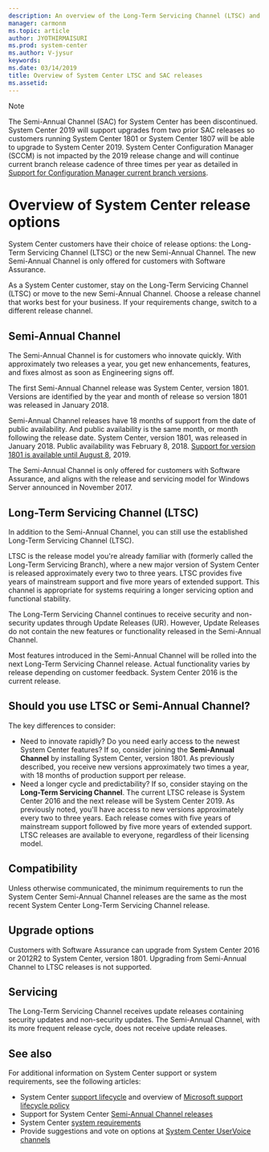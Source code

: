 ```yaml
---
description: An overview of the Long-Term Servicing Channel (LTSC) and Semi-Annual Channel (SAC) releases for System Center.
manager: carmonm
ms.topic: article
author: JYOTHIRMAISURI
ms.prod: system-center
ms.author: V-jysur
keywords:
ms.date: 03/14/2019
title: Overview of System Center LTSC and SAC releases
ms.assetid:
---
```


> [!NOTE]
> The Semi-Annual Channel (SAC) for System Center has been discontinued. System Center 2019 will support upgrades from two prior SAC releases so customers running System Center 1801 or System Center 1807 will be able to upgrade to System Center 2019.
>System Center Configuration Manager (SCCM) is not impacted by the 2019 release change and will continue current branch release cadence of three times per year as detailed in [Support for Configuration Manager current branch versions](https://docs.microsoft.com/en-us/sccm/core/servers/manage/current-branch-versions-supported).


# Overview of System Center release options

System Center customers have their choice of release options: the Long-Term Servicing Channel (LTSC) or the new Semi-Annual Channel. The new Semi-Annual Channel is only offered for customers with Software Assurance.

As a System Center customer, stay on the Long-Term Servicing Channel (LTSC) or move to the new Semi-Annual Channel. Choose a release channel that works best for your business. If your requirements change, switch to a different release channel.

## Semi-Annual Channel

The Semi-Annual Channel is for customers who innovate quickly. With approximately two releases a year, you get new enhancements, features, and fixes almost as soon as Engineering signs off.

The first Semi-Annual Channel release was System Center, version 1801. Versions are identified by the year and month of release so version 1801 was released in January 2018.  

Semi-Annual Channel releases have 18 months of support from the date of public availability. And public availability is the same month, or month following the release date. System Center, version 1801, was released in January 2018. Public availability was February 8, 2018. [Support for version 1801 is available until August 8](sac-support-lifecycle.md), 2019.

The Semi-Annual Channel is only offered for customers with Software Assurance, and aligns with the release and servicing model for Windows Server announced in November 2017.

## Long-Term Servicing Channel (LTSC)

In addition to the Semi-Annual Channel, you can still use the established Long-Term Servicing Channel (LTSC).

LTSC is the release model you're already familiar with (formerly called the Long-Term Servicing Branch), where a new major version of System Center is released approximately every two to three years. LTSC provides five years of mainstream support and five more years of extended support. This channel is appropriate for systems requiring a longer servicing option and functional stability.

The Long-Term Servicing Channel continues to receive security and non-security updates through Update Releases (UR). However, Update Releases do not contain the new features or functionality released in the Semi-Annual Channel.

Most features introduced in the Semi-Annual Channel will be rolled into the next Long-Term Servicing Channel release. Actual functionality varies by release depending on customer feedback. System Center 2016 is the current release.

## Should you use LTSC or Semi-Annual Channel?

The key differences to consider:  

- Need to innovate rapidly? Do you need early access to the newest System Center features? If so, consider joining the **Semi-Annual Channel** by installing System Center, version 1801. As previously described, you receive new versions approximately two times a year, with 18 months of production support per release.
- Need a longer cycle and predictability? If so, consider staying on the **Long-Term Servicing Channel**. The current LTSC release is System Center 2016 and the next release will be System Center 2019. As previously noted, you'll have access to new versions approximately every two to three years. Each release comes with five years of mainstream support followed by five more years of extended support. LTSC releases are available to everyone, regardless of their licensing model.

## Compatibility

Unless otherwise communicated, the minimum requirements to run the System Center Semi-Annual Channel releases are the same as the most recent System Center Long-Term Servicing Channel release.

## Upgrade options

Customers with Software Assurance can upgrade from System Center 2016 or 2012R2 to System Center, version 1801. Upgrading from Semi-Annual Channel to LTSC releases is not supported.

## Servicing

The Long-Term Servicing Channel receives update releases containing security updates and non-security updates. The Semi-Annual Channel, with its more frequent release cycle, does not receive update releases.

## See also

For additional information on System Center support or system requirements, see the following articles:

- System Center [support lifecycle](https://support.microsoft.com/lifecycle/search?alpha=System%20Center%202016) and overview of [Microsoft support lifecycle policy](https://support.microsoft.com/help/14085/microsoft-business-developer-and-desktop-operating-systems-policy)
- Support for System Center [Semi-Annual Channel releases](sac-support-lifecycle.md)
- System Center [system requirements](https://www.microsoft.com/cloud-platform/system-center-resources)
- Provide suggestions and vote on options at [System Center UserVoice channels](https://docs.microsoft.com/system-center/index#pivot=more&panel=more-all)
